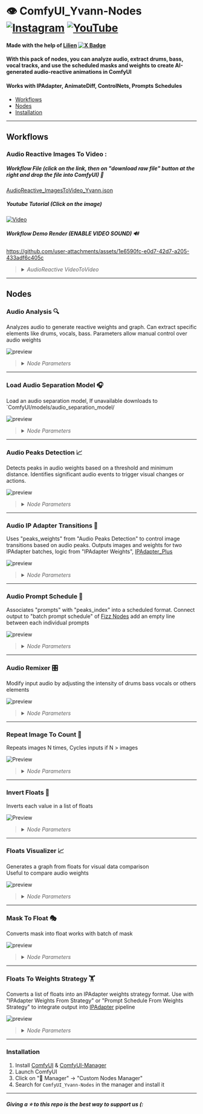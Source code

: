 # 👁️ ComfyUI_Yvann-Nodes  [![Instagram](https://img.shields.io/badge/yvann.mp4-white?style=for-the-badge&logo=instagram&logoColor=E4405F)](https://www.instagram.com/yvann.mp4/) [![YouTube](https://img.shields.io/badge/yvann.mp4-white?style=for-the-badge&logo=youtube&logoColor=FF0000)](https://www.youtube.com/channel/yvann.mp4)

#### Made with the help of [Lilien](https://github.com/Lilien86) [![X Badge](https://img.shields.io/badge/lilien.rig-white?style=flat&logo=x&logoColor=black)](https://x.com/Lilien_RIG)

#### **With this pack of nodes, you can analyze audio, extract drums, bass, vocal tracks, and use the scheduled masks and weights to create AI-generated audio-reactive animations in ComfyUI**

#### **Works with IPAdapter, AnimateDiff, ControlNets, Prompts Schedules**

- [Workflows](#Workflows)
- [Nodes](#Nodes)
- [Installation](#Installation)

--- 

## Workflows


### Audio Reactive Images To Video :

##### Workflow File (click on the link, then on "download raw file" button at the right and drop the file into ComfyUI) 📜
[AudioReactive_ImagesToVideo_Yvann.json](WORKFLOW_AUDIO_REACTIVE/AudioReactive_ImagesToVideo_Yvann.json)

##### Youtube Tutorial (Click on the image)
[![Video](https://img.youtube.com/vi/O2s6NseXlMc/maxresdefault.jpg)](https://www.youtube.com/watch?v=O2s6NseXlMc)

##### Workflow Demo Render *(ENABLE VIDEO SOUND)* 🔊

https://github.com/user-attachments/assets/1e6590fc-e0d7-42d7-a205-433adf6c405c

><details>
>  <summary><i>AudioReactive VideoToVideo</i></summary>
>
>##### Workflow File (click on the link, then on "download raw file" button at the right and drop the file into ComfyUI) 📜
>[AudioReactive_VideoToVideo_Yvann.json](./WORKFLOW_AUDIO_REACTIVE/AudioReactive_VideoToVideo_Yvann.json)
>
>##### Workflow Demo Render *(ENABLE VIDEO SOUND)* 🔊
>
>https://github.com/user-attachments/assets/6b0aa544-aa20-4257-b6be-28673082c7ef
>
>##### Youtube Tutorial (Click on the image)
>[![Video](https://img.youtube.com/vi/BiQHWKP3q0c/maxresdefault.jpg)](https://www.youtube.com/watch?v=BiQHWKP3q0c)
>##### Workflow Preview
>![videotovideo](https://github.com/user-attachments/assets/62dd4443-2e7d-48b5-aa0a-6dd49e3f90ac)
>[CIVITAI Workflow Page](https://civitai.com/models/867298)
>
></details>

---

## Nodes

###  Audio Analysis 🔍

Analyzes audio to generate reactive weights and graph. Can extract specific elements like drums, vocals, bass. Parameters allow manual control over audio weights

![preview](https://github.com/user-attachments/assets/4959a654-d1d1-478a-ac42-8068de32d581)

><details>
>  <summary><i>Node Parameters</i></summary>
>
> - **audio_sep_model**: Loaded model from "Load Audio Separation Model"
> - **audio**: Input audio file
> - **batch_size**: Number of frames to associate with audio weights
> - **fps**: Frames per second for processing audio weights
> 
> **Parameters:**
> 
> - **analysis_mode**: Select audio component to analyze
> - **threshold**: Minimum weight value to pass through
> - **multiply**: Amplification factor for weights before normalization
> 
> **Outputs:**
> 
> - **graph_audio**: Graph image of audio weights over frames
> - **processed_audio**: Separated or processed audio (e.g., drums vocals)
> - **original_audio**: Original unmodified audio input
> - **audio_weights**: List of audio-reactive weights based on processed audio
>
></details>

---

###  Load Audio Separation Model 🎧

Load an audio separation model, If unavailable downloads to `ComfyUI/models/audio_separation_model/

![preview](https://github.com/user-attachments/assets/7fb58067-a79b-4a53-9ae5-524a04ed37b6)

><details>
>  <summary><i>Node Parameters</i></summary>
> 
>   - **model**: Audio separation model to load
>   - [HybridDemucs](https://github.com/facebookresearch/demucs): Most accurate fastest and lightweight
>   - [OpenUnmix](https://github.com/sigsep/open-unmix-pytorch): Alternative model
> 
> **Outputs:**
> 
>   - **audio_sep_model**: Loaded audio separation model<br>
>   Connect it to "Audio Analysis" or "Audio Remixer"

></details>

---
###  Audio Peaks Detection 📈

Detects peaks in audio weights based on a threshold and minimum distance. Identifies significant audio events to trigger visual changes or actions.

![preview](https://github.com/user-attachments/assets/e5f66608-bb91-443b-9478-707eba48e521)

><details>
>  <summary><i>Node Parameters</i></summary>
>
>   - **peaks_threshold**: Threshold for peak detection
>   - **min_peaks_distance**: Minimum frames between consecutive peaks help remove close unwanted peaks around big peaks
>   
>   **Outputs:**
>   
>   - **peaks_weights**: Binary list indicating peak presence (1 for peak 0 otherwise)
>   - **peaks_alternate_weights**: Alternating binary list based on detected peaks
>   - **peaks_index**: String of peak indices
>   - **peaks_count**: Total number of detected peaks
>   - **graph_peaks**: Visualization image of detected peaks over audio weights
>
></details>

---

###  Audio IP Adapter Transitions 🔄

Uses "peaks_weights" from "Audio Peaks Detection" to control image transitions based on audio peaks. Outputs images and weights for two IPAdapter batches, logic from "IPAdapter Weights", [IPAdapter_Plus](https://github.com/cubiq/ComfyUI_IPAdapter_plus)

![preview](https://github.com/user-attachments/assets/60204704-5916-44a3-a33b-c99b1732f189)

><details>
>  <summary><i>Node Parameters</i></summary>
>   - **images**: Batch of images for transitions, Loops images to match peak count
>   - **peaks_weights**: List of audio peaks from "Audio Peaks Detection"
>   
>   **Parameters:**
>   
>   - **blend_mode**: transition method applied to weights
>   - **transitions_length**: Frames used to blend between images
>   - **min_IPA_weight**: Minimum weight applied by IPAdapter per frame
>   - **max_IPA_weight**: Maximum weight applied by IPAdapter per frame
>   
>   **Outputs:**
>   
>   - **image_1**: Starting image for transition Connect to first IPAdapter batch "image"
>   - **weights**: Blending weights for transitions Connect to first IPAdapter batch "weight"
>   - **image_2**: Ending image for transition Connect to second IPAdapter batch "image"
>   - **weights_invert**: Inversed weights Connect to second IPAdapter batch "weight"
>   - **graph_transitions**: Visualization of weight transitions over frames
></details>

---
###  Audio Prompt Schedule 📝

Associates "prompts" with "peaks_index" into a scheduled format. Connect output to "batch prompt schedule" of [Fizz Nodes](https://github.com/FizzleDorf/ComfyUI_FizzNodes) add an empty line between each individual prompts

![preview](https://github.com/user-attachments/assets/cec2ad2a-94c4-44df-a12a-f4d4509cefb1)

><details>
>  <summary><i>Node Parameters</i></summary>
>   - **peaks_index**: frames where peaks occurs from "Audio Peaks Detections" 
>   - **prompts**: Multiline string of prompts for each index
>   
>   **Outputs:**
>   
>   - **prompt_schedule**: String mapping each audio index to a prompt
></details>

---

###  Audio Remixer 🎛️

Modify input audio by adjusting the intensity of drums bass vocals or others elements

![preview](https://github.com/user-attachments/assets/ada877fa-baa8-447d-bbad-5c30ac6cdadb)

><details>
>  <summary><i>Node Parameters</i></summary>
>   - **audio_sep_model**: Loaded model from "Load Audio Separation Model"
>   - **audio**: Input audio file
>   
>   **Parameters:**
>   
>   - **bass_volume**: Adjusts bass volume
>   - **drums_volume**: Adjusts drums volume
>   - **others_volume**: Adjusts others elements' volume
>   - **vocals_volume**: Adjusts vocals volume
>   
>   **Outputs:**
>   
>   - **merged_audio**: Composition of separated tracks with applied modifications
></details>

---
###  Repeat Image To Count 🔁

Repeats images N times, Cycles inputs if N > images

![Preview](https://github.com/user-attachments/assets/3fa1059e-2aed-4375-b5d2-de850f6cd8c6)

><details>
>  <summary><i>Node Parameters</i></summary>
>   - **mask**: Mask input to convert
>   
>   **Outputs:**
>   
>   - **float**: Float value
></details>

---
###  Invert Floats 🔄

Inverts each value in a list of floats

![Preview](https://github.com/user-attachments/assets/bb90cc61-dbbc-42cd-bc26-55f25efbb6aa)

><details>
>  <summary><i>Node Parameters</i></summary>
>
>  - **floats**: List of float values to invert.
>
>  **Outputs**:
>  - **inverted_floats**: Inverted list of float values.
>
></details>

---

###  Floats Visualizer 📈

Generates a graph from floats for visual data comparison<br>
Useful to compare audio weights

![preview](https://github.com/user-attachments/assets/615cf287-e7d6-4dce-92f9-3d691aae43af)

><details>
>  <summary><i>Node Parameters</i></summary>
>
>   - **floats**: Primary list of floats to visualize
>   - **floats_optional1**: (Optional) Second list of floats
>   - **floats_optional2**: (Optional) Third list of floats
>   
>   **Parameters:**
>   
>   - **title**: Graph title
>   - **x_label**: Label for the x-axis
>   - **y_label**: Label for the y-axis
>   
>   **Outputs:**
>   
>   - **visual_graph**: Visual graph of provided floats
></details>

---
###  Mask To Float 🎭

Converts mask into float works with batch of mask

![preview](https://github.com/user-attachments/assets/159f2a19-d8b3-4064-b416-07a17cc32ef0)

><details>
>  <summary><i>Node Parameters</i></summary>
>
>  - **mask**: Mask input to convert.
>
>  **Outputs**:
>  - **float**: Float value representing the average value of the mask.
>
></details>

---
###  Floats To Weights Strategy 🏋️

Converts a list of floats into an IPAdapter weights strategy format. Use with "IPAdapter Weights From Strategy" or "Prompt Schedule From Weights Strategy" to integrate output into [IPAdapter](https://github.com/cubiq/ComfyUI_IPAdapter_plus) pipeline

![preview](https://github.com/user-attachments/assets/a9899ea9-c67f-42a2-8040-2af8a2744849)

><details>
>  <summary><i>Node Parameters</i></summary>
>   
>   **Inputs:**
>   
>   - **floats**: List of float values to convert
>   
>   **Outputs:**
>   
>   - **WEIGHTS_STRATEGY**: Dictionary of the weights strategy

---

### Installation
1. Install [ComfyUI](https://github.com/comfyanonymous/ComfyUI) & [ComfyUI-Manager](https://github.com/ltdrdata/ComfyUI-Manager)
2. Launch ComfyUI
3. Click on "🧩 Manager" -> "Custom Nodes Manager"
4. Search for `ComfyUI_Yvann-Nodes` in the manager and install it

---
#### *Giving a ⭐ to this repo is the best way to support us (:*
